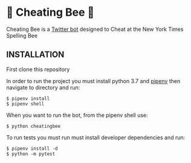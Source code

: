 # &#128029; Cheating Bee &#128029;

Cheating Bee is a [Twitter bot](https://twitter.com/CheatingBee) designed to Cheat at the New York Times Spelling Bee

## INSTALLATION

First clone this repository

In order to run the project you must install python 3.7 and [pipenv](https://pipenv.pypa.io/en/latest/) then navigate to directory and run:

    $ pipenv install
    $ pipenv shell

When you want to run the bot, from the pipenv shell use:

    $ python cheatingbee

To run tests you must run must install developer dependencies and run:

    $ pipenv install -d
    $ python -m pytest

